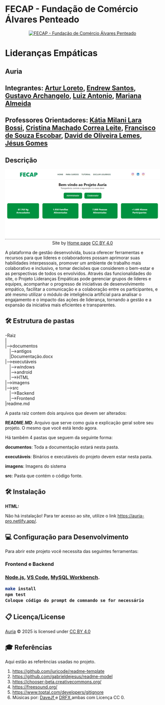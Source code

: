 

# FECAP - Fundação de Comércio Álvares Penteado

<p align="center">
<a href= "https://www.fecap.br/"><img src="https://encrypted-tbn0.gstatic.com/images?q=tbn:ANd9GcRhZPrRa89Kma0ZZogxm0pi-tCn_TLKeHGVxywp-LXAFGR3B1DPouAJYHgKZGV0XTEf4AE&usqp=CAU" alt="FECAP - Fundação de Comércio Álvares Penteado" border="0"></a>
</p>

# Lideranças Empáticas

## Auria

## Integrantes: <a href="https://github.com/Loreto1306">Artur Loreto</a>, <a href="https://github.com/EndrewFMA">Endrew Santos</a>, <a href="https://github.com/Archangeloo">Gustavo Archangelo</a>, <a href="https://github.com/Luiiz77">Luiz Antonio</a>, <a href="https://github.com/Mariana851">Mariana Almeida</a>

## Professores Orientadores: <a href="https://www.linkedin.com/school/fecap/posts/?feedView=all">Kátia Milani Lara Bossi</a>, <a href="https://www.linkedin.com/in/cristina-machado-corr%C3%AAa-leite-630309160/">Cristina Machado Correa Leite</a>, <a href="https://www.linkedin.com/in/francisco-escobar/">Francisco de Souza Escobar</a>, <a href="https://br.linkedin.com/in/dolemes">David de Oliveira Lemes</a>, <a href="https://www.linkedin.com/in/j%C3%A9sus-gomes-83b769108/">Jésus Gomes</a>
## Descrição

<p align="center">
<img src="Imagens/home_auria.png" alt="Projeto_Auria" border="0">
  Site by <a href="Imagens/home_auria.png">Home page</a> <a rel="license" href="https://creativecommons.org/licenses/by/4.0/">CC BY 4.0</a> 
</p>


A plataforma de gestão desenvolvida,  busca oferecer ferramentas e recursos para que líderes e colaboradores possam aprimorar suas habilidades interpessoais, promover um ambiente de trabalho mais colaborativo e inclusivo, e tomar decisões que considerem o bem-estar e as perspectivas de todos os envolvidos. 
Através das funcionalidades do site, o Projeto Lideranças Empáticas pode gerenciar grupos de líderes e equipes, acompanhar o progresso de iniciativas de desenvolvimento empático, facilitar a comunicação e a colaboração entre os participantes, e até mesmo utilizar o módulo de inteligência artificial para analisar o engajamento e o impacto das ações de liderança, tornando a gestão e a expansão da iniciativa mais eficientes e transparentes.

## 🛠 Estrutura de pastas

-Raiz<br>
|<br>
|-->documentos<br>
  &emsp;|-->antigos<br>
  &emsp;|Documentação.docx<br>
|-->executáveis<br>
  &emsp;|-->windows<br>
  &emsp;|-->android<br>
  &emsp;|-->HTML<br>
|-->imagens<br>
|-->src<br>
  &emsp;|-->Backend<br>
  &emsp;|-->Frontend<br>
|readme.md<br>

A pasta raiz contem dois arquivos que devem ser alterados:

<b>README.MD</b>: Arquivo que serve como guia e explicação geral sobre seu projeto. O mesmo que você está lendo agora.

Há também 4 pastas que seguem da seguinte forma:

<b>documentos</b>: Toda a documentação estará nesta pasta.

<b>executáveis</b>: Binários e executáveis do projeto devem estar nesta pasta.

<b>imagens</b>: Imagens do sistema

<b>src</b>: Pasta que contém o código fonte.

## 🛠 Instalação


<b>HTML:</b>

Não há instalação!
Para ter acesso ao site, utilize o link https://auria-pro.netlify.app/.

## 💻 Configuração para Desenvolvimento


Para abrir este projeto você necessita das seguintes ferramentas:

<h3>Frontend e Backend<h3/>

<a href="https://www.nodejs.tech/pt-br/download">Node.js</a>, <a href="https://code.visualstudio.com/download">VS Code</a>, <a href="https://dev.mysql.com/downloads/workbench/">MySQL Workbench</a>.


```sh
make install
npm test
Coloque código do prompt de comnando se for necessário
```

## 📋 Licença/License
<a href="https://creativecommons.org">Auria</a> © 2025<a href="https://creativecommons.org"></a> is licensed under <a href="https://creativecommons.org/licenses/by/4.0/">CC BY 4.0</a>

## 🎓 Referências

Aqui estão as referências usadas no projeto.

1. <https://github.com/iuricode/readme-template>
2. <https://github.com/gabrieldejesus/readme-model>
3. <https://chooser-beta.creativecommons.org/>
4. <https://freesound.org/>
5. <https://www.toptal.com/developers/gitignore>
6. Músicas por: <a href="https://freesound.org/people/DaveJf/sounds/616544/"> DaveJf </a> e <a href="https://freesound.org/people/DRFX/sounds/338986/"> DRFX </a> ambas com Licença CC 0.

